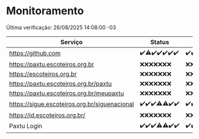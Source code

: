 # Monitoramento

Última verificação: 26/08/2025 14:08:00 -03

|Serviço|Status|Últimas 24h|
|---|---|---|
|https://github.com|<span title="2025-08-19: OK=23">✔️</span><span title="2025-08-20: OK=22, Falhas=1">⚠️</span><span title="2025-08-21: OK=23">✔️</span><span title="2025-08-22: OK=23">✔️</span><span title="2025-08-23: OK=23">✔️</span><span title="2025-08-24: OK=23">✔️</span><span title="2025-08-25: OK=17">✔️</span>|<span title="25/08/2025 15:14:00 -03 : 200">✔️</span><span title="25/08/2025 16:07:00 -03 : 200">✔️</span><span title="25/08/2025 17:10:00 -03 : 200">✔️</span><span title="25/08/2025 18:08:00 -03 : 200">✔️</span><span title="25/08/2025 19:09:00 -03 : 200">✔️</span><span title="25/08/2025 20:09:00 -03 : 200">✔️</span><span title="25/08/2025 21:46:00 -03 : 200">✔️</span><span title="25/08/2025 23:25:00 -03 : 200">✔️</span><span title="26/08/2025 00:35:00 -03 : 200">✔️</span><span title="26/08/2025 01:12:00 -03 : 200">✔️</span><span title="26/08/2025 02:10:00 -03 : 200">✔️</span><span title="26/08/2025 03:15:00 -03 : 200">✔️</span><span title="26/08/2025 04:10:00 -03 : 200">✔️</span><span title="26/08/2025 05:14:00 -03 : 200">✔️</span><span title="26/08/2025 06:10:00 -03 : 200">✔️</span><span title="26/08/2025 07:10:00 -03 : 200">✔️</span><span title="26/08/2025 08:08:00 -03 : 200">✔️</span><span title="26/08/2025 09:19:00 -03 : 200">✔️</span><span title="26/08/2025 10:25:00 -03 : 200">✔️</span><span title="26/08/2025 11:08:00 -03 : 200">✔️</span><span title="26/08/2025 12:09:00 -03 : 200">✔️</span><span title="26/08/2025 13:11:00 -03 : 200">✔️</span><span title="26/08/2025 14:08:00 -03 : 200">✔️</span>|
|https://paxtu.escoteiros.org.br|<span title="2025-08-19: Falhas=23">❌</span><span title="2025-08-20: Falhas=23">❌</span><span title="2025-08-21: Falhas=23">❌</span><span title="2025-08-22: Falhas=23">❌</span><span title="2025-08-23: Falhas=23">❌</span><span title="2025-08-24: Falhas=23">❌</span><span title="2025-08-25: Falhas=17">❌</span>|<span title="25/08/2025 15:14:00 -03 : 403">❌</span><span title="25/08/2025 16:07:00 -03 : 403">❌</span><span title="25/08/2025 17:10:00 -03 : 403">❌</span><span title="25/08/2025 18:08:00 -03 : 403">❌</span><span title="25/08/2025 19:09:00 -03 : 403">❌</span><span title="25/08/2025 20:09:00 -03 : 403">❌</span><span title="25/08/2025 21:46:00 -03 : 403">❌</span><span title="25/08/2025 23:25:00 -03 : 403">❌</span><span title="26/08/2025 00:35:00 -03 : 403">❌</span><span title="26/08/2025 01:12:00 -03 : 403">❌</span><span title="26/08/2025 02:10:00 -03 : 403">❌</span><span title="26/08/2025 03:15:00 -03 : 403">❌</span><span title="26/08/2025 04:10:00 -03 : 403">❌</span><span title="26/08/2025 05:14:00 -03 : 403">❌</span><span title="26/08/2025 06:10:00 -03 : 403">❌</span><span title="26/08/2025 07:10:00 -03 : 403">❌</span><span title="26/08/2025 08:08:00 -03 : 403">❌</span><span title="26/08/2025 09:19:00 -03 : 403">❌</span><span title="26/08/2025 10:25:00 -03 : 403">❌</span><span title="26/08/2025 11:08:00 -03 : 403">❌</span><span title="26/08/2025 12:09:00 -03 : 403">❌</span><span title="26/08/2025 13:11:00 -03 : 403">❌</span><span title="26/08/2025 14:08:00 -03 : 403">❌</span>|
|https://escoteiros.org.br|<span title="2025-08-19: Falhas=23">❌</span><span title="2025-08-20: Falhas=23">❌</span><span title="2025-08-21: Falhas=23">❌</span><span title="2025-08-22: Falhas=23">❌</span><span title="2025-08-23: Falhas=23">❌</span><span title="2025-08-24: Falhas=23">❌</span><span title="2025-08-25: Falhas=17">❌</span>|<span title="25/08/2025 15:14:00 -03 : 403">❌</span><span title="25/08/2025 16:07:00 -03 : 403">❌</span><span title="25/08/2025 17:10:00 -03 : 403">❌</span><span title="25/08/2025 18:08:00 -03 : 403">❌</span><span title="25/08/2025 19:09:00 -03 : 403">❌</span><span title="25/08/2025 20:09:00 -03 : 403">❌</span><span title="25/08/2025 21:46:00 -03 : 403">❌</span><span title="25/08/2025 23:25:00 -03 : 403">❌</span><span title="26/08/2025 00:35:00 -03 : 403">❌</span><span title="26/08/2025 01:12:00 -03 : 403">❌</span><span title="26/08/2025 02:10:00 -03 : 403">❌</span><span title="26/08/2025 03:15:00 -03 : 403">❌</span><span title="26/08/2025 04:10:00 -03 : 403">❌</span><span title="26/08/2025 05:14:00 -03 : 403">❌</span><span title="26/08/2025 06:10:00 -03 : 403">❌</span><span title="26/08/2025 07:10:00 -03 : 403">❌</span><span title="26/08/2025 08:08:00 -03 : 403">❌</span><span title="26/08/2025 09:19:00 -03 : 403">❌</span><span title="26/08/2025 10:25:00 -03 : 403">❌</span><span title="26/08/2025 11:08:00 -03 : 403">❌</span><span title="26/08/2025 12:09:00 -03 : 403">❌</span><span title="26/08/2025 13:11:00 -03 : 403">❌</span><span title="26/08/2025 14:08:00 -03 : 403">❌</span>|
|https://paxtu.escoteiros.org.br/paxtu|<span title="2025-08-19: Falhas=23">❌</span><span title="2025-08-20: Falhas=23">❌</span><span title="2025-08-21: Falhas=23">❌</span><span title="2025-08-22: Falhas=23">❌</span><span title="2025-08-23: Falhas=23">❌</span><span title="2025-08-24: Falhas=23">❌</span><span title="2025-08-25: Falhas=17">❌</span>|<span title="25/08/2025 15:14:00 -03 : 403">❌</span><span title="25/08/2025 16:07:00 -03 : 403">❌</span><span title="25/08/2025 17:10:00 -03 : 403">❌</span><span title="25/08/2025 18:08:00 -03 : 403">❌</span><span title="25/08/2025 19:09:00 -03 : 403">❌</span><span title="25/08/2025 20:09:00 -03 : 403">❌</span><span title="25/08/2025 21:46:00 -03 : 403">❌</span><span title="25/08/2025 23:25:00 -03 : 403">❌</span><span title="26/08/2025 00:35:00 -03 : 403">❌</span><span title="26/08/2025 01:12:00 -03 : 403">❌</span><span title="26/08/2025 02:10:00 -03 : 403">❌</span><span title="26/08/2025 03:15:00 -03 : 403">❌</span><span title="26/08/2025 04:10:00 -03 : 403">❌</span><span title="26/08/2025 05:14:00 -03 : 403">❌</span><span title="26/08/2025 06:10:00 -03 : 403">❌</span><span title="26/08/2025 07:10:00 -03 : 403">❌</span><span title="26/08/2025 08:08:00 -03 : 403">❌</span><span title="26/08/2025 09:19:00 -03 : 403">❌</span><span title="26/08/2025 10:25:00 -03 : 403">❌</span><span title="26/08/2025 11:08:00 -03 : 403">❌</span><span title="26/08/2025 12:09:00 -03 : 403">❌</span><span title="26/08/2025 13:11:00 -03 : 403">❌</span><span title="26/08/2025 14:08:00 -03 : 403">❌</span>|
|https://paxtu.escoteiros.org.br/meupaxtu|<span title="2025-08-19: Falhas=23">❌</span><span title="2025-08-20: Falhas=23">❌</span><span title="2025-08-21: Falhas=23">❌</span><span title="2025-08-22: Falhas=23">❌</span><span title="2025-08-23: Falhas=23">❌</span><span title="2025-08-24: Falhas=23">❌</span><span title="2025-08-25: Falhas=17">❌</span>|<span title="25/08/2025 15:14:00 -03 : 403">❌</span><span title="25/08/2025 16:07:00 -03 : 403">❌</span><span title="25/08/2025 17:10:00 -03 : 403">❌</span><span title="25/08/2025 18:08:00 -03 : 403">❌</span><span title="25/08/2025 19:09:00 -03 : 403">❌</span><span title="25/08/2025 20:09:00 -03 : 403">❌</span><span title="25/08/2025 21:46:00 -03 : 403">❌</span><span title="25/08/2025 23:25:00 -03 : 403">❌</span><span title="26/08/2025 00:35:00 -03 : 403">❌</span><span title="26/08/2025 01:12:00 -03 : 403">❌</span><span title="26/08/2025 02:10:00 -03 : 403">❌</span><span title="26/08/2025 03:15:00 -03 : 403">❌</span><span title="26/08/2025 04:10:00 -03 : 403">❌</span><span title="26/08/2025 05:14:00 -03 : 403">❌</span><span title="26/08/2025 06:10:00 -03 : 403">❌</span><span title="26/08/2025 07:10:00 -03 : 403">❌</span><span title="26/08/2025 08:08:00 -03 : 403">❌</span><span title="26/08/2025 09:19:00 -03 : 403">❌</span><span title="26/08/2025 10:25:00 -03 : 403">❌</span><span title="26/08/2025 11:08:00 -03 : 403">❌</span><span title="26/08/2025 12:09:00 -03 : 403">❌</span><span title="26/08/2025 13:11:00 -03 : 403">❌</span><span title="26/08/2025 14:08:00 -03 : 403">❌</span>|
|https://sigue.escoteiros.org.br/siguenacional|<span title="2025-08-19: OK=23">✔️</span><span title="2025-08-20: OK=23">✔️</span><span title="2025-08-21: OK=23">✔️</span><span title="2025-08-22: OK=22, Falhas=1">⚠️</span><span title="2025-08-23: OK=21, Falhas=2">⚠️</span><span title="2025-08-24: OK=23">✔️</span><span title="2025-08-25: OK=17">✔️</span>|<span title="25/08/2025 15:14:00 -03 : 200">✔️</span><span title="25/08/2025 16:07:00 -03 : 200">✔️</span><span title="25/08/2025 17:10:00 -03 : 200">✔️</span><span title="25/08/2025 18:08:00 -03 : 200">✔️</span><span title="25/08/2025 19:09:00 -03 : 200">✔️</span><span title="25/08/2025 20:09:00 -03 : 200">✔️</span><span title="25/08/2025 21:46:00 -03 : 200">✔️</span><span title="25/08/2025 23:25:00 -03 : 200">✔️</span><span title="26/08/2025 00:35:00 -03 : 200">✔️</span><span title="26/08/2025 01:12:00 -03 : 200">✔️</span><span title="26/08/2025 02:10:00 -03 : 200">✔️</span><span title="26/08/2025 03:15:00 -03 : 200">✔️</span><span title="26/08/2025 04:10:00 -03 : 200">✔️</span><span title="26/08/2025 05:14:00 -03 : 200">✔️</span><span title="26/08/2025 06:10:00 -03 : 200">✔️</span><span title="26/08/2025 07:10:00 -03 : 200">✔️</span><span title="26/08/2025 08:08:00 -03 : 200">✔️</span><span title="26/08/2025 09:19:00 -03 : 200">✔️</span><span title="26/08/2025 10:25:00 -03 : 200">✔️</span><span title="26/08/2025 11:08:00 -03 : 200">✔️</span><span title="26/08/2025 12:09:00 -03 : 200">✔️</span><span title="26/08/2025 13:11:00 -03 : 200">✔️</span><span title="26/08/2025 14:08:00 -03 : 200">✔️</span>|
|https://id.escoteiros.org.br/|<span title="2025-08-19: Falhas=23">❌</span><span title="2025-08-20: Falhas=23">❌</span><span title="2025-08-21: Falhas=23">❌</span><span title="2025-08-22: Falhas=23">❌</span><span title="2025-08-23: Falhas=23">❌</span><span title="2025-08-24: Falhas=23">❌</span><span title="2025-08-25: Falhas=17">❌</span>|<span title="25/08/2025 15:14:00 -03 : 403">❌</span><span title="25/08/2025 16:07:00 -03 : 403">❌</span><span title="25/08/2025 17:10:00 -03 : 403">❌</span><span title="25/08/2025 18:08:00 -03 : 403">❌</span><span title="25/08/2025 19:09:00 -03 : 403">❌</span><span title="25/08/2025 20:09:00 -03 : 403">❌</span><span title="25/08/2025 21:46:00 -03 : 403">❌</span><span title="25/08/2025 23:25:00 -03 : 403">❌</span><span title="26/08/2025 00:35:00 -03 : 403">❌</span><span title="26/08/2025 01:12:00 -03 : 403">❌</span><span title="26/08/2025 02:10:00 -03 : 403">❌</span><span title="26/08/2025 03:15:00 -03 : 403">❌</span><span title="26/08/2025 04:10:00 -03 : 403">❌</span><span title="26/08/2025 05:14:00 -03 : 403">❌</span><span title="26/08/2025 06:10:00 -03 : 403">❌</span><span title="26/08/2025 07:10:00 -03 : 403">❌</span><span title="26/08/2025 08:08:00 -03 : 403">❌</span><span title="26/08/2025 09:19:00 -03 : 403">❌</span><span title="26/08/2025 10:25:00 -03 : 403">❌</span><span title="26/08/2025 11:08:00 -03 : 403">❌</span><span title="26/08/2025 12:09:00 -03 : 403">❌</span><span title="26/08/2025 13:11:00 -03 : 403">❌</span><span title="26/08/2025 14:08:00 -03 : 403">❌</span>|
|Paxtu Login|<span title="2025-08-19: OK=23">✔️</span><span title="2025-08-20: OK=23">✔️</span><span title="2025-08-21: OK=23">✔️</span><span title="2025-08-22: OK=22, Falhas=1">⚠️</span><span title="2025-08-23: OK=22, Falhas=1">⚠️</span><span title="2025-08-24: OK=23">✔️</span><span title="2025-08-25: OK=17">✔️</span>|<span title="25/08/2025 15:14:00 -03 : 200">✔️</span><span title="25/08/2025 16:07:00 -03 : 200">✔️</span><span title="25/08/2025 17:10:00 -03 : 200">✔️</span><span title="25/08/2025 18:08:00 -03 : 200">✔️</span><span title="25/08/2025 19:09:00 -03 : 200">✔️</span><span title="25/08/2025 20:09:00 -03 : 200">✔️</span><span title="25/08/2025 21:46:00 -03 : 200">✔️</span><span title="25/08/2025 23:25:00 -03 : 200">✔️</span><span title="26/08/2025 00:35:00 -03 : 200">✔️</span><span title="26/08/2025 01:12:00 -03 : 200">✔️</span><span title="26/08/2025 02:10:00 -03 : 200">✔️</span><span title="26/08/2025 03:15:00 -03 : 200">✔️</span><span title="26/08/2025 04:10:00 -03 : 200">✔️</span><span title="26/08/2025 05:14:00 -03 : 200">✔️</span><span title="26/08/2025 06:10:00 -03 : 200">✔️</span><span title="26/08/2025 07:10:00 -03 : 200">✔️</span><span title="26/08/2025 08:08:00 -03 : 200">✔️</span><span title="26/08/2025 09:19:00 -03 : 200">✔️</span><span title="26/08/2025 10:25:00 -03 : 200">✔️</span><span title="26/08/2025 11:08:00 -03 : 200">✔️</span><span title="26/08/2025 12:09:00 -03 : 200">✔️</span><span title="26/08/2025 13:11:00 -03 : 200">✔️</span><span title="26/08/2025 14:08:00 -03 : 200">✔️</span>|
